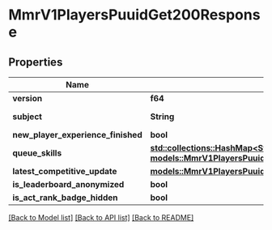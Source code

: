 # MmrV1PlayersPuuidGet200Response

## Properties

Name | Type | Description | Notes
------------ | ------------- | ------------- | -------------
**version** | **f64** |  | 
**subject** | **String** | Player UUID | 
**new_player_experience_finished** | **bool** |  | 
**queue_skills** | [**std::collections::HashMap<String, models::MmrV1PlayersPuuidGet200ResponseQueueSkillsValue>**](_mmr_v1_players__puuid__get_200_response_QueueSkills_value.md) |  | 
**latest_competitive_update** | [**models::MmrV1PlayersPuuidGet200ResponseLatestCompetitiveUpdate**](_mmr_v1_players__puuid__get_200_response_LatestCompetitiveUpdate.md) |  | 
**is_leaderboard_anonymized** | **bool** |  | 
**is_act_rank_badge_hidden** | **bool** |  | 

[[Back to Model list]](../README.md#documentation-for-models) [[Back to API list]](../README.md#documentation-for-api-endpoints) [[Back to README]](../README.md)


